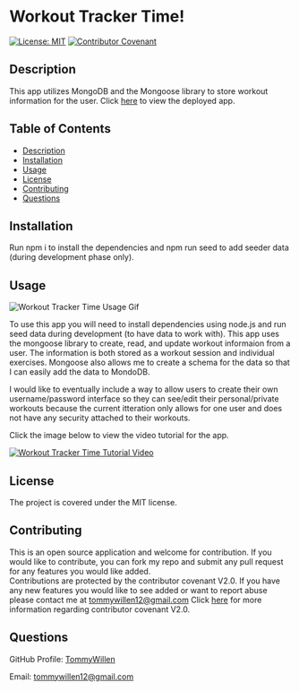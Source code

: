 # Workout Tracker Time!

[![License: MIT](https://img.shields.io/badge/License-MIT-yellow.svg)](https://opensource.org/licenses/MIT)
[![Contributor Covenant](https://img.shields.io/badge/Contributor%20Covenant-v2.0%20adopted-ff69b4.svg)](https://www.contributor-covenant.org/version/2/0/code_of_conduct/code_of_conduct.md)

## Description

This app utilizes MongoDB and the Mongoose library to store workout information for the user. Click [here](https://arcane-castle-69129.herokuapp.com/) to view the deployed app.

## Table of Contents
    
- [Description](#description)
- [Installation](#Installation)
- [Usage](#Usage)
- [License](#License)
- [Contributing](#Contributing)
- [Questions](#Questions)
    
## Installation
    
Run npm i to install the dependencies and npm run seed to add seeder data (during development phase only).

    
## Usage

![Workout Tracker Time Usage Gif](/public/assets/images-and-gifs/.gif)
    
To use this app you will need to install dependencies using node.js and run seed data during development (to have data to work with). This app uses the mongoose library to create, read, and update workout informaion from a user. The information is both stored as a workout session and individual exercises. Mongoose also allows me to create a schema for the data so that I can easily add the data to MondoDB. 

I would like to eventually include a way to allow users to create their own username/password interface so they can see/edit their personal/private workouts because the current itteration only allows for one user and does not have any security attached to their workouts.

Click the image below to view the video tutorial for the app.

[![Workout Tracker Time Tutorial Video](/public/assets/images-and-gifs/.png)]()

## License
    
The project is covered under the MIT license.
    
## Contributing
    
This is an open source application and welcome for contribution. If you would like to contribute, you can fork my repo and submit any pull request for any features you would like added.    
Contributions are protected by the contributor covenant V2.0. If you have any new features you would like to see added or want to report abuse please contact me at tommywillen12@gmail.com 
Click [here](https://www.contributor-covenant.org/version/2/0/code_of_conduct/code_of_conduct.md) for more information regarding contributor covenant V2.0.
    
## Questions
    
GitHub Profile: [TommyWillen](https://github.com/TommyWillen)

Email: tommywillen12@gmail.com